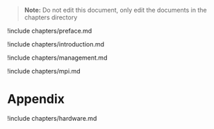 
> **Note:** Do not edit this document, only edit the documents in the
> chapters directory

!include chapters/preface.md

!include chapters/introduction.md

!include chapters/management.md

!include chapters/mpi.md

# Appendix

!include chapters/hardware.md
